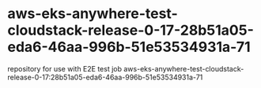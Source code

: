 # aws-eks-anywhere-test-cloudstack-release-0-17-28b51a05-eda6-46aa-996b-51e53534931a-71
repository for use with E2E test job aws-eks-anywhere-test-cloudstack-release-0-17:28b51a05-eda6-46aa-996b-51e53534931a-71
